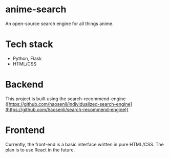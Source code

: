 # anime-search
An open-source search engine for all things anime.

# Tech stack
- Python, Flask
- HTML/CSS

# Backend
This project is built using the search-recommend-engine ([https://github.com/haosenli/individualized-search-engine](https://github.com/haosenli/search-recommend-engine))

# Frontend
Currently, the front-end is a basic interface written in pure HTML/CSS. The plan is to use React in the future.
